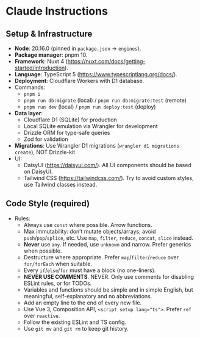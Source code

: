 # Claude Instructions

## Setup & Infrastructure

* **Node**: 20.16.0 (pinned in `package.json` → `engines`).
* **Package manager**: pnpm 10.
* **Framework**: Nuxt 4 (https://nuxt.com/docs/getting-started/introduction).
* **Language**: TypeScript 5 (https://www.typescriptlang.org/docs/).
* **Deployment**: Cloudflare Workers with D1 database.
* Commands:
  * `pnpm i`
  * `pnpm run db:migrate` (local) / `pnpm run db:migrate:test` (remote)
  * `pnpm run dev` (local) / `pnpm run deploy:test` (deploy)
* **Data layer**: 
  * Cloudflare D1 (SQLite) for production
  * Local SQLite emulation via Wrangler for development
  * Drizzle ORM for type-safe queries
  * Zod for validation
* **Migrations**: Use Wrangler D1 migrations (`wrangler d1 migrations create`), NOT Drizzle-kit
* UI:
  * DaisyUI (https://daisyui.com/). All UI components should be based on DaisyUI.
  * Tailwind CSS (https://tailwindcss.com/). Try to avoid custom styles, use Tailwind classes instead.

## Code Style (required)

* Rules:
  * Always use `const` where possible. Arrow functions.
  * Max immutability: don’t mutate objects/arrays; avoid `push`/`pop`/`splice`, etc. Use `map`, `filter`, `reduce`, `concat`, `slice` instead.
  * **Never** use `any`. If needed, use `unknown` and narrow. Prefer generics when possible.
  * Destructure where appropriate. Prefer `map`/`filter`/`reduce` over `for/forEach` when suitable.
  * Every `if`/`else`/`for` must have a block (no one-liners).
  * **NEVER USE COMMENTS**. NEVER. Only use comments for disabling ESLint rules, or for TODOs.
  * Variables and functions should be simple and in simple English, but meaningful, self-explanatory and no abbreviations.
  * Add an empty line to the end of every new file.
  * Use Vue 3, Composition API, `<script setup lang="ts">`. Prefer `ref` over `reactive`.
  * Follow the existing ESLint and TS config.
  * Use `git mv` and `git rm` to keep git history.
